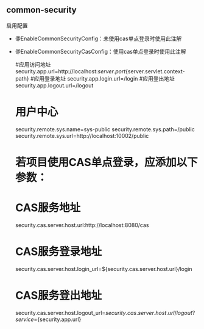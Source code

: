 common-security
------------------------------------------   

启用配置

* @EnableCommonSecurityConfig：未使用cas单点登录时使用此注解
* @EnableCommonSecurityCasConfig：使用cas单点登录时使用此注解
   
   
    #应用访问地址
    security.app.url=http://localhost:${server.port}${server.servlet.context-path}
    #应用登录地址
    security.app.login.url=/login
    #应用登出地址
    security.app.logout.url=/logout
    # 用户中心
    security.remote.sys.name=sys-public
    security.remote.sys.path=/public
    security.remote.sys.url=http://localhost:10002/public
    # 若项目使用CAS单点登录，应添加以下参数：
    # CAS服务地址
    security.cas.server.host.url:http://localhost:8080/cas
    # CAS服务登录地址
    security.cas.server.host.login_url=${security.cas.server.host.url}/login
    # CAS服务登出地址
    security.cas.server.host.logout_url=${security.cas.server.host.url}/logout?service=${security.app.url}
